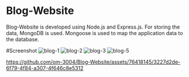 # Blog-Website
Blog-Website is developed using Node.js and Express.js. For storing the data, MongoDB is used. Mongoose is used to map the application data to the database.

#Screenshot
![blog-1](https://github.com/om-3004/Blog-Website/assets/76418145/0025a210-67de-4036-8ee8-d9dc48e9cf9c)
![blog-2](https://github.com/om-3004/Blog-Website/assets/76418145/0c07703d-04b0-4aaf-bc49-51ebccf2f214)
![blog-3](https://github.com/om-3004/Blog-Website/assets/76418145/0472d690-520c-420c-b95e-91bddf15b46c)
![blog-5](https://github.com/om-3004/Blog-Website/assets/76418145/dd53bcbd-d18c-4192-9cf8-f180d7fd2041)

https://github.com/om-3004/Blog-Website/assets/76418145/3227d2de-6f79-4f84-a307-4f646c8e5312

